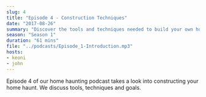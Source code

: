 ```yaml
---
slug: 4
title: "Episode 4 - Construction Techniques"
date: "2017-08-26"
summary: "Discover the tools and techniques needed to build your own home haunt"
season: "Season 1"
duration: "61 mins"
file: "../podcasts/Episode_1-Introduction.mp3"
hosts:
- keoni
- john
---
```


Episode 4 of our home haunting podcast takes a look into constructing your home haunt. We discuss tools, techniques and goals.
